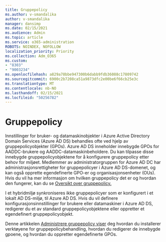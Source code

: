 ```yaml
---
title: Gruppepolicy
ms.author: v-smandalika
author: v-smandalika
manager: dansimp
ms.date: 02/15/2021
ms.audience: Admin
ms.topic: article
ms.service: o365-administration
ROBOTS: NOINDEX, NOFOLLOW
localization_priority: Priority
ms.collection: Adm_O365
ms.custom:
- "8303"
- "9003234"
ms.openlocfilehash: a829a78bbe947300b6dabb9fdb36088c17809742
ms.sourcegitcommit: 6900c2b7208ca51a9873dfc2e00be6f66cb25e3c
ms.translationtype: MT
ms.contentlocale: nb-NO
ms.lasthandoff: 02/15/2021
ms.locfileid: "50256782"
---
```

# <a name="group-policy"></a>Gruppepolicy

Innstillinger for bruker- og datamaskinobjekter i Azure Active Directory Domain Services (Azure AD DS) behandles ofte ved hjelp av gruppepolicyobjekter (GPOs). Azure AD DS inneholder innebygde GPOs for AADDC-brukere og AADDC-datamaskinbeholdere. Du kan tilpasse disse innebygde gruppepolicyobjektene for å konfigurere gruppepolicy etter behov for miljøet. Medlemmer av administratorgruppen for Azure AD DC har administrasjonsrettigheter for gruppepolicyer i Azure AD DS-domenet, og kan også opprette egendefinerte GPO-er og organisasjonsenheter (OUs). Hvis du vil ha mer informasjon om hvilken gruppepolicy det er og hvordan den fungerer, kan du se [Oversikt over gruppepolicy.](https://docs.microsoft.com/previous-versions/windows/it-pro/windows-server-2012-R2-and-2012/hh831791(v=ws.11))

I et hybridmiljø synkroniseres ikke gruppepolicyer som er konfigurert i et lokalt AD DS-miljø, til Azure AD DS. Hvis du vil definere konfigurasjonsinnstillinger for brukere eller datamaskiner i Azure AD DS, redigerer du et av standard gruppepolicyobjektene eller oppretter et egendefinert gruppepolicyobjekt.

Denne artikkelen [Administrere gruppepolicy viser](https://docs.microsoft.com/azure/active-directory-domain-services/manage-group-policy) deg hvordan du installerer verktøyene for gruppepolicybehandling, hvordan du redigerer de innebygde gpoene, og hvordan du oppretter egendefinerte GPOs.



